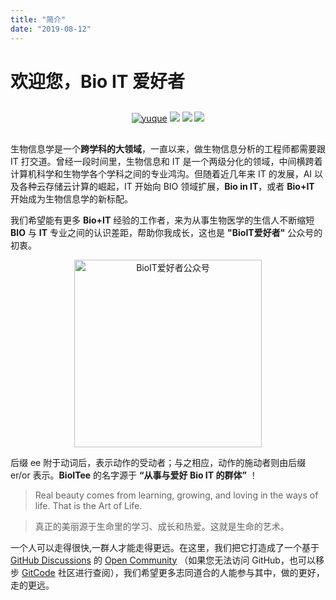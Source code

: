 ```yaml
---
title: "简介"
date: "2019-08-12"
---
```


# 欢迎您，Bio IT 爱好者

<!--hr style="margin:2em auto 2em"-->

<p style="text-align:center; margin:30px;">
<a style="border-bottom:none" href="https://gitcode.com/bioitee" target="_blank"><img src="https://img.shields.io/badge/GitCode-BioITee-blueviolet" alt="yuque" title="yuque"></a>
<a style="border-bottom:none" href="https://weixin.sogou.com/weixin?query=bioitee" target="_blank"><img src="https://img.shields.io/badge/BioITee-微信公众号-important"></a>
<a style="border-bottom:none" href="https://github.com/orgs/bioitee/discussions" target="_blank"><img src="https://img.shields.io/badge/GitHub-Discussions-blue"></a>
<a style="border-bottom:none" href="https://www.bioitee.com/" target="_blank"><img src="https://img.shields.io/badge/官网主页-BioIT爱好者-green"></a>
</p>

生物信息学是一个**跨学科的大领域**，一直以来，做生物信息分析的工程师都需要跟 IT 打交道。曾经一段时间里，生物信息和 IT 是一个两级分化的领域，中间横跨着计算机科学和生物学各个学科之间的专业鸿沟。但随着近几年来 IT 的发展，AI 以及各种云存储云计算的崛起，IT 开始向 BIO 领域扩展，**Bio in IT**，或者 **Bio+IT** 开始成为生物信息学的新标配。

我们希望能有更多 **Bio+IT** 经验的工作者，来为从事生物医学的生信人不断缩短 **BIO** 与 **IT** 专业之间的认识差距，帮助你我成长，这也是 **"BioIT爱好者"** 公众号的初衷。

<p style="text-align:center"><a class="fancya" data-fancybox="gallery" href="https://github.com/BioITee/bioitee.github.io/assets/26101369/96b9b20f-98ed-41e3-9d30-8af7fceb01b4"
 target="_blank"><img src="https://github.com/BioITee/bioitee.github.io/assets/26101369/96b9b20f-98ed-41e3-9d30-8af7fceb01b4" alt="BioIT爱好者公众号" title="BioIT爱好者公众号" width=300 align="center"></a></p>

后缀 ee 附于动词后，表示动作的受动者；与之相应，动作的施动者则由后缀 er/or 表示。**BioITee** 的名字源于 **“从事与爱好 Bio IT 的群体”** ！

> Real beauty comes from learning, growing, and loving in the ways of life. That is the Art of Life.

> 真正的美丽源于生命里的学习、成长和热爱。这就是生命的艺术。


一个人可以走得很快,一群人才能走得更远。在这里，我们把它打造成了一个基于 [GitHub Discussions](https://github.com/orgs/bioitee/discussions) 的 [Open Community](https://github.com/bioitee) （如果您无法访问 GitHub，也可以移步 [GitCode](https://gitcode.com/bioitee) 社区进行查阅），我们希望更多志同道合的人能参与其中，做的更好，走的更远。

